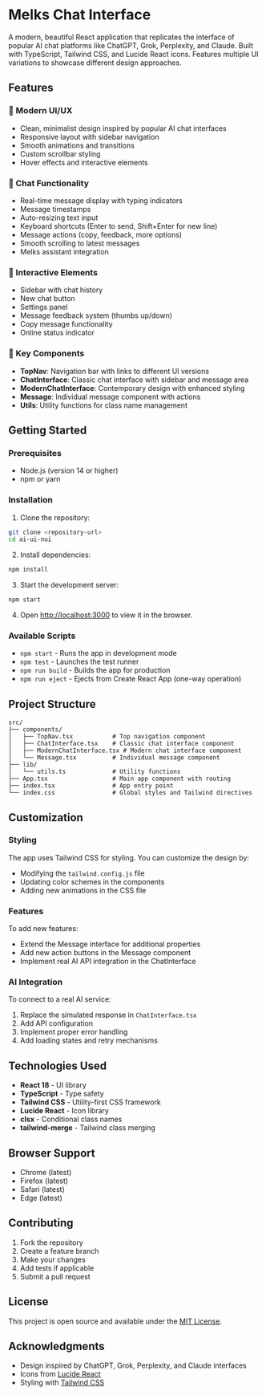 # Melks Chat Interface

A modern, beautiful React application that replicates the interface of popular AI chat platforms like ChatGPT, Grok, Perplexity, and Claude. Built with TypeScript, Tailwind CSS, and Lucide React icons. Features multiple UI variations to showcase different design approaches.

## Features

### 🎨 Modern UI/UX

- Clean, minimalist design inspired by popular AI chat interfaces
- Responsive layout with sidebar navigation
- Smooth animations and transitions
- Custom scrollbar styling
- Hover effects and interactive elements

### 💬 Chat Functionality

- Real-time message display with typing indicators
- Message timestamps
- Auto-resizing text input
- Keyboard shortcuts (Enter to send, Shift+Enter for new line)
- Message actions (copy, feedback, more options)
- Smooth scrolling to latest messages
- Melks assistant integration

### 🔧 Interactive Elements

- Sidebar with chat history
- New chat button
- Settings panel
- Message feedback system (thumbs up/down)
- Copy message functionality
- Online status indicator

### 🎯 Key Components

- **TopNav**: Navigation bar with links to different UI versions
- **ChatInterface**: Classic chat interface with sidebar and message area
- **ModernChatInterface**: Contemporary design with enhanced styling
- **Message**: Individual message component with actions
- **Utils**: Utility functions for class name management

## Getting Started

### Prerequisites

- Node.js (version 14 or higher)
- npm or yarn

### Installation

1. Clone the repository:

```bash
git clone <repository-url>
cd ai-ui-nui
```

2. Install dependencies:

```bash
npm install
```

3. Start the development server:

```bash
npm start
```

4. Open [http://localhost:3000](http://localhost:3000) to view it in the browser.

### Available Scripts

- `npm start` - Runs the app in development mode
- `npm test` - Launches the test runner
- `npm run build` - Builds the app for production
- `npm run eject` - Ejects from Create React App (one-way operation)

## Project Structure

```
src/
├── components/
│   ├── TopNav.tsx           # Top navigation component
│   ├── ChatInterface.tsx    # Classic chat interface component
│   ├── ModernChatInterface.tsx # Modern chat interface component
│   └── Message.tsx          # Individual message component
├── lib/
│   └── utils.ts             # Utility functions
├── App.tsx                  # Main app component with routing
├── index.tsx                # App entry point
└── index.css                # Global styles and Tailwind directives
```

## Customization

### Styling

The app uses Tailwind CSS for styling. You can customize the design by:

- Modifying the `tailwind.config.js` file
- Updating color schemes in the components
- Adding new animations in the CSS file

### Features

To add new features:

- Extend the Message interface for additional properties
- Add new action buttons in the Message component
- Implement real AI API integration in the ChatInterface

### AI Integration

To connect to a real AI service:

1. Replace the simulated response in `ChatInterface.tsx`
2. Add API configuration
3. Implement proper error handling
4. Add loading states and retry mechanisms

## Technologies Used

- **React 18** - UI library
- **TypeScript** - Type safety
- **Tailwind CSS** - Utility-first CSS framework
- **Lucide React** - Icon library
- **clsx** - Conditional class names
- **tailwind-merge** - Tailwind class merging

## Browser Support

- Chrome (latest)
- Firefox (latest)
- Safari (latest)
- Edge (latest)

## Contributing

1. Fork the repository
2. Create a feature branch
3. Make your changes
4. Add tests if applicable
5. Submit a pull request

## License

This project is open source and available under the [MIT License](LICENSE).

## Acknowledgments

- Design inspired by ChatGPT, Grok, Perplexity, and Claude interfaces
- Icons from [Lucide React](https://lucide.dev/)
- Styling with [Tailwind CSS](https://tailwindcss.com/)
